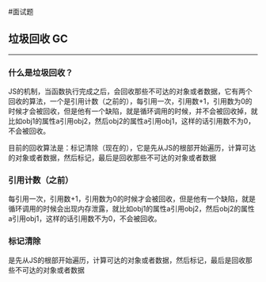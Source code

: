#面试题 


## 垃圾回收 GC
---

### 什么是垃圾回收？

JS的机制，当函数执行完成之后，会回收那些不可达的对象或者数据，它有两个回收的算法，一个是引用计数（之前的），每引用一次，引用数+1，引用数为0的时候才会被回收，但是他有一个缺陷，就是循环调用的时候，并不会被回收掉，就比如obj1的属性a引用obj2，然后obj2的属性a引用obj1，这样的话引用数不为0，不会被回收。

目前的回收算法是：标记清除（现在的），它是先从JS的根部开始遍历，计算可达的对象或者数据，然后标记，最后是回收那些不可达的对象或者数据

### 引用计数（之前）

每引用一次，引用数+1，引用数为0的时候才会被回收，但是他有一个缺陷，就是循环调用的时候会出现内存泄露，就比如obj1的属性a引用obj2，然后obj2的属性a引用obj1，这样的话引用数不为0，不会被回收。

### 标记清除

是先从JS的根部开始遍历，计算可达的对象或者数据，然后标记，最后是回收那些不可达的对象或者数据



